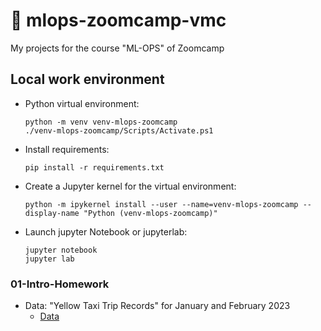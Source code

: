 # 🚀 mlops-zoomcamp-vmc
My projects for the course "ML-OPS" of Zoomcamp

## Local work environment

* Python virtual environment:
    ```
    python -m venv venv-mlops-zoomcamp
    ./venv-mlops-zoomcamp/Scripts/Activate.ps1
    ```
* Install requirements:
    ```
    pip install -r requirements.txt
    ```
*  Create a Jupyter kernel for the virtual environment:
    ```
    python -m ipykernel install --user --name=venv-mlops-zoomcamp --display-name "Python (venv-mlops-zoomcamp)"
    ```
* Launch jupyter Notebook or jupyterlab:
    ```
    jupyter notebook
    jupyter lab
    ```

### 01-Intro-Homework

* Data: "Yellow Taxi Trip Records" for January and February 2023
    - [Data](https://www.nyc.gov/site/tlc/about/tlc-trip-record-data.page)